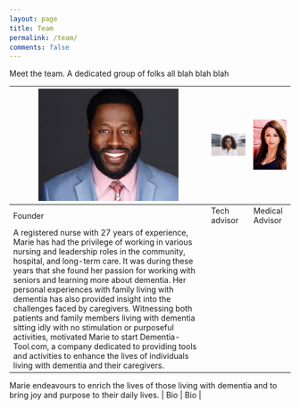 ```yaml
---
layout: page
title: Team
permalink: /team/
comments: false
---
```


Meet the team. A dedicated group of folks all blah blah blah

| ![](/assets/images/hd1.jpeg) | ![](/assets/images/hd2.jpeg) | ![](/assets/images/hd3.jpeg) |
| --- | --- | --- |
| Founder | Tech advisor | Medical Advisor |
| A registered nurse with 27 years of experience, Marie has had the privilege of working in various nursing and leadership roles in the community, hospital, and long-term care. It was during these years that she found her passion for working with seniors and learning more about dementia. Her personal experiences with family living with dementia has also provided insight into the challenges faced by caregivers. Witnessing both patients and family members living with dementia sitting idly with no stimulation or purposeful activities, motivated Marie to start Dementia-Tool.com, a company dedicated to providing tools and activities to enhance the lives of individuals living with dementia and their caregivers.
Marie endeavours to enrich the lives of those living with dementia and to bring joy and purpose to their daily lives.
 | Bio | Bio |
